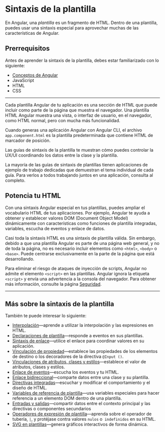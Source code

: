 # Sintaxis de la plantilla

En Angular, una *plantilla* es un fragmento de HTML.
Dentro de una plantilla, puedes usar una sintaxis especial para aprovechar muchas de las características de Angular.


## Prerrequisitos

Antes de aprender la sintaxis de la plantilla, debes estar familiarizado con lo siguiente:

* [Conceptos de Angular](guide/architecture)
* JavaScript
* HTML
* CSS


<!-- Do we still need the following section? It seems more relevant to those coming from AngularJS, which is now 7 versions ago. -->
<!-- You may be familiar with the component/template duality from your experience with model-view-controller (MVC) or model-view-viewmodel (MVVM).
In Angular, the component plays the part of the controller/viewmodel, and the template represents the view. -->

<hr />

Cada plantilla Angular de tu aplicación es una sección de HTML que puede incluir como parte de la página que muestra el navegador.
Una plantilla HTML Angular muestra una vista, o interfaz de usuario, en el navegador, como HTML normal, pero con mucha más funcionalidad.

Cuando generas una aplicación Angular con Angular CLI, el archivo `app.component.html` es la plantilla predeterminada que contiene HTML de marcador de posición.

Las guías de sintaxis de la plantilla te muestran cómo puedes controlar la UX/UI coordinando los datos entre la clase y la plantilla.


<div class="is-helpful alert">

La mayoría de las guías de sintaxis de plantillas tienen aplicaciones de ejemplo de trabajo dedicadas que demuestran el tema individual de cada guía.
Para verlos a todos trabajando juntos en una aplicación, consulta al completo<live-example title="Template Syntax Live Code"></live-example>.

</div>


## Potencia tu HTML

Con una sintaxis Angular especial en tus plantillas, puedes ampliar el vocabulario HTML de tus aplicaciones.
Por ejemplo, Angular te ayuda a obtener y establecer valores DOM (Document Object Model) dinámicamente con características como funciones de plantilla integradas, variables, escucha de eventos y enlace de datos.

Casi toda la sintaxis HTML es una sintaxis de plantilla válida.
Sin embargo, debido a que una plantilla Angular es parte de una página web general, y no de toda la página, no es necesario incluir elementos como `<html>`, `<body>` o `<base>`.
Puede centrarse exclusivamente en la parte de la página que está desarrollando.


<div class="alert is-important">

Para eliminar el riesgo de ataques de inyección de scripts, Angular no admite el elemento `<script>` en las plantillas.
Angular ignora la etiqueta `<script>` y envía una advertencia a la consola del navegador.
Para obtener más información, consulte la página [Seguridad](guide/security).

</div>

<hr />

## Más sobre la sintaxis de la plantilla

También te puede interesar lo siguiente:

* [Interpolación](guide/interpolation)&mdash;aprende a utilizar la interpolación y las expresiones en HTML.
* [Declaraciones de plantilla](guide/template-statements)&mdash;responde a eventos en sus plantillas.
* [Sintaxis de enlace](guide/binding-syntax)&mdash;utilice el enlace para coordinar valores en su aplicación.
* [Vinculación de propiedad](guide/property-binding)&mdash;establece las propiedades de los elementos de destino o los decoradores de la directiva `@Input ()`.
* [Vinculaciones de atributos, clases y estilos](guide/attribute-binding)&mdash;establece el valor de atributos, clases y estilos.
* [Enlace de eventos](guide/event-binding)&mdash;escucha los eventos y tu HTML.
* [Enlace bidireccional](guide/two-way-binding)&mdash;comparte datos entre una clase y su plantilla.
* [Directivas integradas](guide/built-in-directives)&mdash;escuchar y modificar el comportamiento y el diseño de HTML.
* [Variables de referencia de plantilla](guide/template-reference-variables)&mdash;usa variables especiales para hacer referencia a un elemento DOM dentro de una plantilla.
* [Entradas y salidas](guide/inputs-outputs)&mdash;compartir datos entre el contexto principal y las directivas o componentes secundarios
* [Operadores de expresión de plantilla](guide/template-expression-operators)&mdash;aprenda sobre el operador de tubería, `|`, y protéjase contra valores `nulos` o` indefinidos` en su HTML.
* [SVG en plantillas](guide/svg-in-templates)&mdash;genera gráficos interactivos de forma dinámica.
